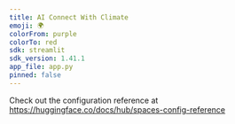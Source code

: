 ```yaml
---
title: AI Connect With Climate
emoji: 🌍
colorFrom: purple
colorTo: red
sdk: streamlit
sdk_version: 1.41.1
app_file: app.py
pinned: false
---
```


Check out the configuration reference at https://huggingface.co/docs/hub/spaces-config-reference
